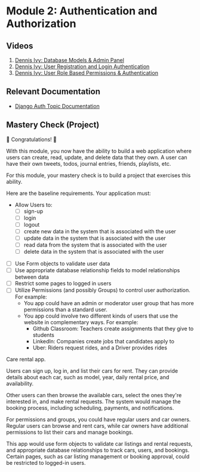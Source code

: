 # Module 2: Authentication and Authorization

## Videos

1. [Dennis Ivy: Database Models & Admin Panel](https://www.youtube.com/watch?v=mOu9fpfzyUg&list=PL-51WBLyFTg2vW-_6XBoUpE7vpmoR3ztO&index=5)
2. [Dennis Ivy: User Registration and Login Authentication](https://www.youtube.com/watch?v=tUqUdu0Sjyc&list=PL-51WBLyFTg2vW-_6XBoUpE7vpmoR3ztO&index=14)
3. [Dennis Ivy: User Role Based Permissions & Authentication](https://www.youtube.com/watch?v=eBsc65jTKvw&list=PL-51WBLyFTg2vW-_6XBoUpE7vpmoR3ztO&index=15)

## Relevant Documentation

- [Django Auth Topic Documentation](https://docs.djangoproject.com/en/3.2/topics/auth/)

## Mastery Check (Project)

🎉 Congratulations! 🎉

With this module, you now have the ability to build a web application where users can create, read, update, and delete data that they own.
A user can have their own tweets, todos, journal entries, friends, playlists, etc.

For this module, your mastery check is to build a project that exercises this ability.

Here are the baseline requirements. Your application must:

- Allow Users to:
  - [ ] sign-up
  - [ ] login
  - [ ] logout
  - [ ] create new data in the system that is associated with the user
  - [ ] update data in the system that is associated with the user
  - [ ] read data from the system that is associated with the user
  - [ ] delete data in the system that is associated with the user
- [ ] Use Form objects to validate user data
- [ ] Use appropriate database relationship fields to model relationships between data
- [ ] Restrict some pages to logged in users
- [ ] Utilize Permissions (and possibly Groups) to control user authorization. For example:
  - You app could have an admin or moderator user group that has more permissions than a standard user.
  - You app could involve two different kinds of users that use the website in complementary ways. For example:
    - Github Classroom: Teachers create assignments that they give to students
    - LinkedIn: Companies create jobs that candidates apply to
    - Uber: Riders request rides, and a Driver provides rides





Care rental app.

Users can sign up, log in, and list their cars for rent. They can provide details about each car, such as model, year, daily rental price, and availability.

Other users can then browse the available cars, select the ones they're interested in, and make rental requests. The system would manage the booking process, including scheduling, payments, and notifications.

For permissions and groups, you could have regular users and car owners. Regular users can browse and rent cars, while car owners have additional permissions to list their cars and manage bookings.

This app would use form objects to validate car listings and rental requests, and appropriate database relationships to track cars, users, and bookings. Certain pages, such as car listing management or booking approval, could be restricted to logged-in users.